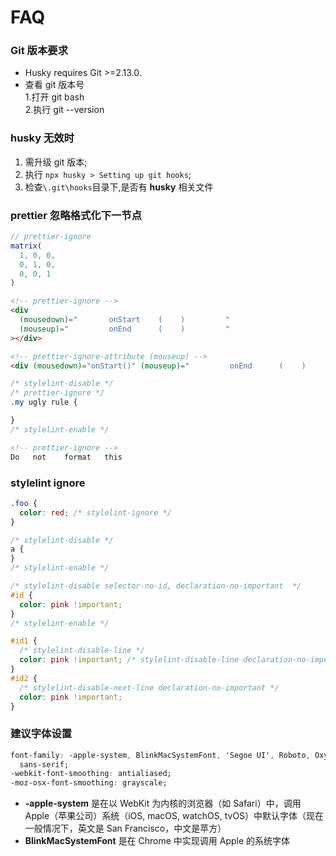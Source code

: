 # FAQ

### Git 版本要求

- Husky requires Git >=2.13.0.
- 查看 git 版本号  
  1.打开 git bash  
  2.执行 git --version

### husky 无效时

1. 需升级 git 版本;
2. 执行 `npx husky > Setting up git hooks`;
3. 检查`\.git\hooks`目录下,是否有 **husky** 相关文件

### prettier 忽略格式化下一节点

```js
// prettier-ignore
matrix(
  1, 0, 0,
  0, 1, 0,
  0, 0, 1
)
```

```html
<!-- prettier-ignore -->
<div
  (mousedown)="       onStart    (    )         "
  (mouseup)="         onEnd      (    )         "
></div>

<!-- prettier-ignore-attribute (mouseup) -->
<div (mousedown)="onStart()" (mouseup)="         onEnd      (    )         "></div>
```

```css
/* stylelint-disable */
/* prettier-ignore */
.my ugly rule {

}
/* stylelint-enable */
```

```md
<!-- prettier-ignore -->
Do   not    format   this
```

### stylelint ignore

```css
.foo {
  color: red; /* stylelint-ignore */
}

/* stylelint-disable */
a {
}
/* stylelint-enable */

/* stylelint-disable selector-no-id, declaration-no-important  */
#id {
  color: pink !important;
}
/* stylelint-enable */

#id1 {
  /* stylelint-disable-line */
  color: pink !important; /* stylelint-disable-line declaration-no-important */
}
#id2 {
  /* stylelint-disable-next-line declaration-no-important */
  color: pink !important;
}
```

### 建议字体设置

```css
font-family: -apple-system, BlinkMacSystemFont, 'Segoe UI', Roboto, Oxygen, Ubuntu, Cantarell, 'Fira Sans', 'Droid Sans', 'Helvetica Neue',
  sans-serif;
-webkit-font-smoothing: antialiased;
-moz-osx-font-smoothing: grayscale;
```

- **-apple-system** 是在以 WebKit 为内核的浏览器（如 Safari）中，调用 Apple（苹果公司）系统（iOS, macOS, watchOS, tvOS）中默认字体（现在一般情况下，英文是 San Francisco，中文是苹方）
- **BlinkMacSystemFont** 是在 Chrome 中实现调用 Apple 的系统字体
